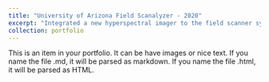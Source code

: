 ```yaml
---
title: "University of Arizona Field Scanalyzer - 2020"
excerpt: "Integrated a new hyperspectral imager to the field scanner system as a proof-of-concept, showing the potential of the machine with new equipment. <br>University of Arizona, Maricopa, Arizona, USA<br/><img src='/images/2020_VNIR.jpg'>"
collection: portfolio
---
```


This is an item in your portfolio. It can be have images or nice text. If you name the file .md, it will be parsed as markdown. If you name the file .html, it will be parsed as HTML. 
